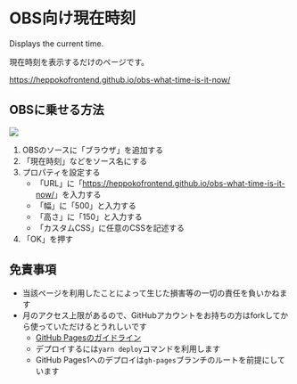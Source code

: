 # OBS向け現在時刻

Displays the current time.

現在時刻を表示するだけのページです。

<https://heppokofrontend.github.io/obs-what-time-is-it-now/>

## OBSに乗せる方法

![](./obs.png)

1. OBSのソースに「ブラウザ」を追加する
2. 「現在時刻」などをソース名にする
3. プロパティを設定する
    - 「URL」に「<https://heppokofrontend.github.io/obs-what-time-is-it-now/>」を入力する
    - 「幅」に「500」と入力する
    - 「高さ」に「150」と入力する
    - 「カスタムCSS」に任意のCSSを記述する
4. 「OK」を押す

## 免責事項

- 当該ページを利用したことによって生じた損害等の一切の責任を負いかねます
- 月のアクセス上限があるので、GitHubアカウントをお持ちの方はforkしてから使っていただけるとうれしいです
    - [GitHub Pagesのガイドライン](https://docs.github.com/ja/pages/getting-started-with-github-pages/about-github-pages)
    - デプロイするには`yarn deploy`コマンドを利用します
    - GitHub Pages1へのデプロイは`gh-pages`ブランチのルートを前提にしています
